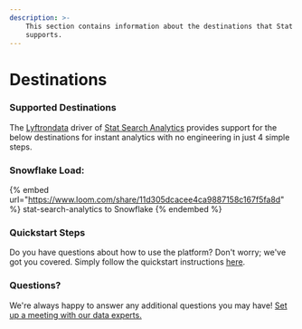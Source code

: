 ```yaml
---
description: >-
    This section contains information about the destinations that Stat Search Analytics
    supports.
---
```


# Destinations

### Supported Destinations

The [Lyftrondata](https://www.lyftrondata.com/) driver of [Stat Search Analytics](https://www.lyftrondata.com/integration/stat-search-analytics/) provides support for the below destinations for instant analytics with no engineering in just 4 simple steps.

### Snowflake Load:

{% embed url="https://www.loom.com/share/11d305dcacee4ca9887158c167f5fa8d" %}
stat-search-analytics to Snowflake
{% endembed %}

### Quickstart Steps

Do you have questions about how to use the platform? Don't worry; we've got you covered. Simply follow the quickstart instructions [here](../../../quickstart-steps.md).

### Questions? <a href="#questions" id="questions"></a>

We're always happy to answer any additional questions you may have! [Set up a meeting with our data experts.](https://www.lyftrondata.com/book-a-meeting/)
